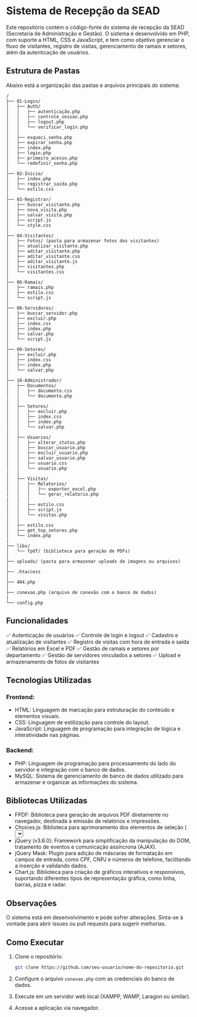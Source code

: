 # Sistema de Recepção da SEAD

Este repositório contém o código-fonte do sistema de recepção da SEAD (Secretaria de Administração e Gestão). O sistema é desenvolvido em PHP, com suporte a HTML, CSS e JavaScript, e tem como objetivo gerenciar o fluxo de visitantes, registro de visitas, gerenciamento de ramais e setores, além da autenticação de usuários.

## Estrutura de Pastas

Abaixo está a organização das pastas e arquivos principais do sistema:

```
/
├── 01-Login/
│   ├── Auth/
│   │   ├── autenticação.php
│   │   ├── controle_sessao.php 
│   │   ├── logout.php 
│   │   └── verificar_login.php
│   │
│   ├── esqueci_senha.php
│   ├── expirar_senha.php
│   ├── index.php
│   ├── login.php
│   ├── primeiro_acesso.php
│   └── redefinir_senha.php
│
├── 02-Inicio/
│   ├── index.php
│   ├── registrar_saida.php
│   └── estilo.css
│
├── 03-Registrar/
│   ├── buscar_visitante.php
│   ├── nova_visita.php
│   ├── salvar_visita.php
│   ├── script.js
│   └── style.css
│
├── 04-Visitantes/
│   ├── Fotos/ (pasta para armazenar fotos dos visitantes)
│   ├── atualizar_visitante.php
│   ├── aditar_visitante.php
│   ├── aditar_visitante.css
│   ├── aditar_visitante.js
│   ├── visitantes.php
│   └── visitantes.css
│
├── 06-Ramais/
│   ├── ramais.php
│   ├── estilo.css
│   └── script.js
│
├── 08-Servidores/
│   ├── buscar_servidor.php
│   ├── excluir.php
│   ├── index.css
│   ├── index.php
│   ├── salvar.php
│   └── script.js
│
├── 09-Setores/
│   ├── excluir.php
│   ├── index.css
│   ├── index.php
│   └── salvar.php
│
├── 10-Administrador/
│   ├── Documentos/
│   │   ├── documento.css
│   │   └── documento.php
|   |
│   ├── Setores/
│   │   ├── excluir.php
│   │   ├── index.css
│   │   ├── index.php
│   │   └── salvar.php
|   |
│   ├── Usuarios/
│   │   ├── alterar_status.php
│   │   ├── buscar_usuario.php
│   │   ├── excluir_usuario.php
│   │   ├── salvar_usuario.php
│   │   ├── usuario.css
│   │   └── usuario.php
|   |
│   ├── Visitas/
│   │   ├── Relatorios/
│   |   │   ├── exporter_excel.php
|   │   │   └── gerar_relatorio.php
|   |   |
│   │   ├── estilo.css
│   │   ├── script.js
│   │   └── visitas.php
|   |
│   ├── estilo.css
│   ├── get_top_setores.php
│   └── index.php
|   
├── libs/
│   └── fpdf/ (biblioteca para geração de PDFs)
│
├── uploads/ (pasta para armazenar uploads de imagens ou arquivos)
│
├── .htaccess
│
├── 404.php
│
├── conexao.php (arquivo de conexão com o banco de dados)
|
└── config.php

```

## Funcionalidades

✅ Autenticação de usuários
✅ Controle de login e logout
✅ Cadastro e atualização de visitantes
✅ Registro de visitas com hora de entrada e saída
✅ Relatórios em Excel e PDF
✅ Gestão de ramais e setores por departamento
✅ Gestão de servidores vinculados a setores
✅ Upload e armazenamento de fotos de visitantes

## Tecnologias Utilizadas

### Frontend:
* HTML: Linguagem de marcação para estruturação do conteúdo e elementos visuais.
* CSS: Linguagem de estilização para controle do layout.
* JavaScript: Linguagem de programação para integração de lógica e interatividade nas páginas.

### Backend:
* PHP: Linguagem de programação para processamento do lado do servidor e integração com o banco de dados.
* MySQL: Sistema de gerenciamento de banco de dados utilizado para armazenar e organizar as informações do sistema.

## Bibliotecas Utilizadas
* FPDF: Biblioteca para geração de arquivos PDF diretamente no navegador, destinada à emissão de relatórios e impressões.
* Choices.js: Biblioteca para aprimoramento dos elementos de seleção (<select>), proporcionando uma experiência de navegação mais intuitiva e agradável para o usuário.
* jQuery (v3.6.0): Framework para simplificação da manipulação do DOM, tratamento de eventos e comunicação assíncrona (AJAX).
* jQuery Mask: Plugin para adição de máscaras de formatação em campos de entrada, como CPF, CNPJ e números de telefone, facilitando a inserção e validando dados.
* Chart.js: Biblioteca para criação de gráficos interativos e responsivos, suportando diferentes tipos de representação gráfica, como linha, barras, pizza e radar.


## Observações

O sistema está em desenvolvimento e pode sofrer alterações. Sinta-se à vontade para abrir issues ou pull requests para sugerir melhorias.

## Como Executar

1. Clone o repositório:

   ```bash
   git clone https://github.com/seu-usuario/nome-do-repositorio.git
   ```
2. Configure o arquivo `conexao.php` com as credenciais do banco de dados.
3. Execute em um servidor web local (XAMPP, WAMP, Laragon ou similar).
4. Acesse a aplicação via navegador.
